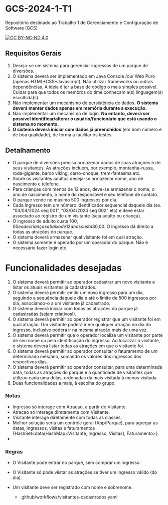 # GCS-2024-1-T1
Repositório destinado ao Trabalho 1 de Gerenciamento e Configuração de Software (GCS)

[![CC BY-NC-ND 4.0][cc-by-nc-nd-image]][cc-by-nc-nd]

[cc-by-nc-nd]: http://creativecommons.org/licenses/by-nc-nd/4.0/
[cc-by-nc-nd-image]: https://licensebuttons.net/l/by-nc-nd/4.0/88x31.png
[cc-by-nc-nd-shield]: https://img.shields.io/badge/License-CC%20BY--NC--ND%204.0-lightgrey.svg


## Requisitos Gerais
1. Deseja-se um sistema para gerenciar ingressos de um parque de diversões.
2. O sistema deverá ser implementado em Java Console /ou/ Web Puro (apenas HTML+CSS+Javascript). Não utilizar frameworks ou outras dependências. A ideia é ter a base de código o mais simples possível. Cuidar para que todos os membros do time conheçam a(s) linguagem(s) escolhida(s).
3. Não implementar um mecanismo de persistência de dados. **O sistema deverá manter dados apenas em memória durante a execução.**
4. Não implementar um mecanismo de login. **No entanto, deverá ser possível identificar/alterar o usuário/funcionário que está usando o sistema no momento.**
5. **O sistema deverá iniciar com dados já preenchidos** (em bom número e de boa qualidade), de forma a facilitar os testes.

## Detalhamento
- O parque de diversões precisa armazenar dados de suas atrações e de seus visitantes. As atrações incluem, por exemplo, montanha-russa, roda-gigante, barco viking, carro-choque, trem-fantasma etc. 
- Sobre os visitantes adultos deseja-se armazenar nome, ano de nascimento e telefone. 
- Para crianças com menos de 12 anos, deve-se armazenar o nome, o ano de nascimento, o nome do responsável e seu telefone de contato. 
- O parque vende no máximo 500 ingressos por dia. 
- Cada ingresso tem um número identificador sequencial daquele dia (ex. “03/04/2024 seq 001”, “03/04/2024 seq 002” etc) e deve estar associado ao registro de um visitante (seja adulto ou criança).
- O ingresso de adulto custa $100,00 e o de crianças abaixo de 12 anos custa$80,00. O ingresso dá direito a todas as atrações do parque. 
- O sistema deverá armazenar qual visitante foi em qual atração. 
- O sistema somente é operado por um operador do parque. Não é necessário fazer login etc.

# Funcionalidades desejadas
1) O sistema deverá permitir ao operador cadastrar um novo visitante e listar os atuais visitantes já cadastrados.
2) O sistema deverá permitir emitir um novo ingresso para um dia, seguindo a sequência daquele dia e até o limite de 500 ingressos por dia, associando-o a um visitante já cadastrado.
3) O sistema deverá iniciar com todas as atrações do parque já cadastradas (sejam criativos!).
4) O sistema deverá permitir ao operador registrar que um visitante foi em qual atração. Um visitante poderá ir em qualquer atração no dia do ingresso, inclusive poderá ir na mesma atração mais de uma vez.
5) O sistema deverá permitir que o operador localize um visitante por parte de seu nome ou pela identificação do ingresso. Ao localizar o visitante, o sistema deverá listar todas as atrações em que o visitante foi.
6) O sistema deverá permitir ao operador consultar o faturamento de um determinado mês/ano, somando os valores dos ingressos dos respectivos dias.
7) O sistema deverá permitir ao operador consultar, para uma determinada data, todas as atrações do parque e a quantidade de visitantes que utilizou cada uma delas, ordenadas da mais visitada à menos visitada.
8) Duas funcionalidades a mais, à escolha do grupo.


### Notas

- Ingresso só interage com Atracao, a partir de Visitante.
- Atracao só interage diretamente com Visitante.
- Visitante interage diretamente com todas as classes.
- Melhor solução seria um controle geral (App/Parque), para agregar as datas, ingressos, visitas e faturamentos {HashSet<data(HashMap<Visitante, Ingresso, Visitas), Faturamento>}.
- 


### Regras
- O Visitante pode entrar no parque, sem comprar um ingresso.
- O Visitante só pode viistar as atrações se tiver um ingresso válido (do dia).

- Um visitante deve ser registrado com nome e sobrenome.
   - .github/workflows/visitantes-cadastrados.yaml
